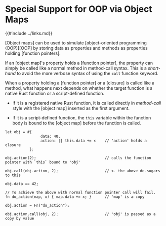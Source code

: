 Special Support for OOP via Object Maps
======================================

{{#include ../links.md}}

[Object maps] can be used to simulate [object-oriented programming (OOP)][OOP] by storing data
as properties and methods as properties holding [function pointers].

If an [object map]'s property holds a [function pointer], the property can simply be called like
a normal method in method-call syntax.  This is a _short-hand_ to avoid the more verbose syntax
of using the `call` function keyword.

When a property holding a [function pointer] or a [closure] is called like a method,
what happens next depends on whether the target function is a native Rust function or
a script-defined function.

* If it is a registered native Rust function, it is called directly in _method-call_ style with the [object map] inserted as the first argument.

* If it is a script-defined function, the `this` variable within the function body is bound to the [object map] before the function is called.

```rust,no_run
let obj = #{
                data: 40,
                action: || this.data += x    // 'action' holds a closure
           };

obj.action(2);                               // calls the function pointer with `this` bound to 'obj'

obj.call(obj.action, 2);                     // <- the above de-sugars to this

obj.data == 42;

// To achieve the above with normal function pointer call will fail.
fn do_action(map, x) { map.data += x; }      // 'map' is a copy

obj.action = Fn("do_action");

obj.action.call(obj, 2);                     // 'obj' is passed as a copy by value
```
